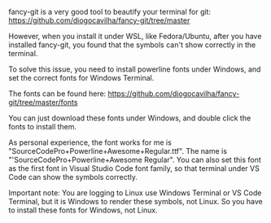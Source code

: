 fancy-git is a very good tool to beautify your terminal for git:
https://github.com/diogocavilha/fancy-git/tree/master

However, when you install it under WSL, like Fedora/Ubuntu,
after you have installed fancy-git, you found that the symbols can't show correctly in the terminal.

To solve this issue, you need to install powerline fonts under Windows,
and set the correct fonts for Windows Terminal.

The fonts can be found here:
https://github.com/diogocavilha/fancy-git/tree/master/fonts

You can just download these fonts under Windows,
and double click the fonts to install them.

As personal experience, the font works for me is "SourceCodePro+Powerline+Awesome+Regular.ttf".
The name is "'SourceCodePro+Powerline+Awesome Regular".
You can also set this font as the first font in Visual Studio Code font family,
so that terminal under VS Code can show the symbols correctly.

Important note:
You are logging to Linux use Windows Terminal or VS Code Terminal,
but it is Windows to render these symbols, not Linux.
So you have to install these fonts for Windows, not Linux.
